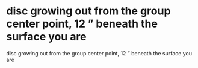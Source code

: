 # disc growing out from the group center point, 12 ” beneath the surface you are

disc growing out from the group center point, 12 ” beneath the surface you are